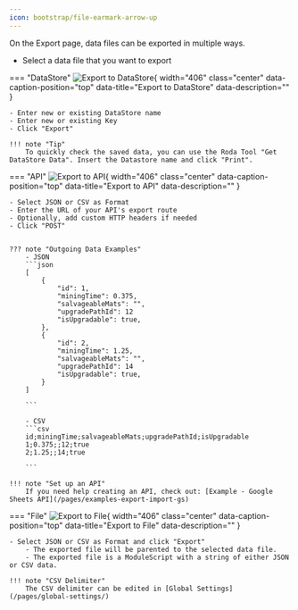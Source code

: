 ```yaml
---
icon: bootstrap/file-earmark-arrow-up
---
```


On the Export page, data files can be exported in multiple ways.

- Select a data file that you want to export

=== "DataStore"
    ![Export to DataStore](/roda-docs/img/export-datastore.gif){ width="406" class="center" data-caption-position="top" data-title="Export to DataStore" data-description="" }

    - Enter new or existing DataStore name
    - Enter new or existing Key
    - Click "Export" 

    !!! note "Tip"
        To quickly check the saved data, you can use the Roda Tool "Get DataStore Data". Insert the Datastore name and click "Print".

=== "API"
    ![Export to API](/roda-docs/img/export-api.gif){ width="406" class="center" data-caption-position="top" data-title="Export to API" data-description="" }

    - Select JSON or CSV as Format
    - Enter the URL of your API's export route
    - Optionally, add custom HTTP headers if needed
    - Click "POST"


    ??? note "Outgoing Data Examples"
        - JSON
        ```json
        [
            {
                "id": 1,
                "miningTime": 0.375,
                "salvageableMats": "",
                "upgradePathId": 12
                "isUpgradable": true,
            },
            {
                "id": 2,
                "miningTime": 1.25,
                "salvageableMats": "",
                "upgradePathId": 14
                "isUpgradable": true,
            }
        ]

        ```

        - CSV
        ```csv
        id;miningTime;salvageableMats;upgradePathId;isUpgradable
        1;0.375;;12;true
        2;1.25;;14;true

        ```

    !!! note "Set up an API"
        If you need help creating an API, check out: [Example - Google Sheets API](/pages/examples-export-import-gs)

=== "File"
    ![Export to File](/roda-docs/img/export-file.gif){ width="406" class="center" data-caption-position="top" data-title="Export to File" data-description="" }
    
    - Select JSON or CSV as Format and click "Export"
        - The exported file will be parented to the selected data file.
        - The exported file is a ModuleScript with a string of either JSON or CSV data.
    
    !!! note "CSV Delimiter"
        The CSV delimiter can be edited in [Global Settings](/pages/global-settings/)